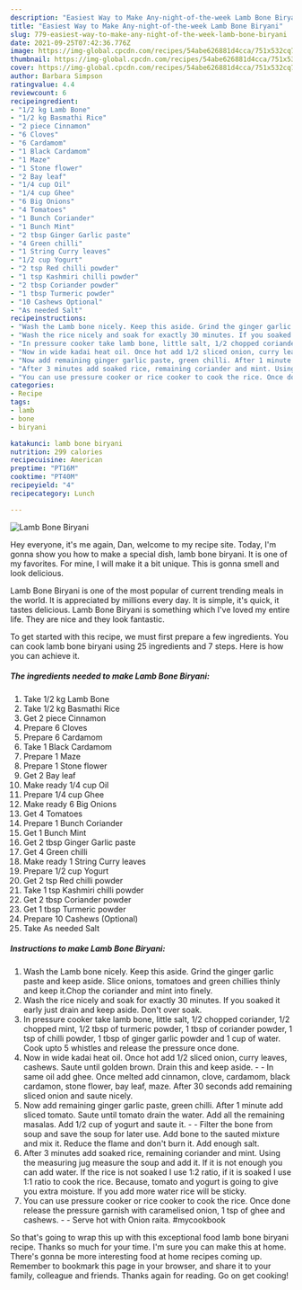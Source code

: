 ```yaml
---
description: "Easiest Way to Make Any-night-of-the-week Lamb Bone Biryani"
title: "Easiest Way to Make Any-night-of-the-week Lamb Bone Biryani"
slug: 779-easiest-way-to-make-any-night-of-the-week-lamb-bone-biryani
date: 2021-09-25T07:42:36.776Z
image: https://img-global.cpcdn.com/recipes/54abe626881d4cca/751x532cq70/lamb-bone-biryani-recipe-main-photo.jpg
thumbnail: https://img-global.cpcdn.com/recipes/54abe626881d4cca/751x532cq70/lamb-bone-biryani-recipe-main-photo.jpg
cover: https://img-global.cpcdn.com/recipes/54abe626881d4cca/751x532cq70/lamb-bone-biryani-recipe-main-photo.jpg
author: Barbara Simpson
ratingvalue: 4.4
reviewcount: 6
recipeingredient:
- "1/2 kg Lamb Bone"
- "1/2 kg Basmathi Rice"
- "2 piece Cinnamon"
- "6 Cloves"
- "6 Cardamom"
- "1 Black Cardamom"
- "1 Maze"
- "1 Stone flower"
- "2 Bay leaf"
- "1/4 cup Oil"
- "1/4 cup Ghee"
- "6 Big Onions"
- "4 Tomatoes"
- "1 Bunch Coriander"
- "1 Bunch Mint"
- "2 tbsp Ginger Garlic paste"
- "4 Green chilli"
- "1 String Curry leaves"
- "1/2 cup Yogurt"
- "2 tsp Red chilli powder"
- "1 tsp Kashmiri chilli powder"
- "2 tbsp Coriander powder"
- "1 tbsp Turmeric powder"
- "10 Cashews Optional"
- "As needed Salt"
recipeinstructions:
- "Wash the Lamb bone nicely. Keep this aside. Grind the ginger garlic paste and keep aside. Slice onions, tomatoes and green chillies thinly and keep it.Chop the coriander and mint into finely."
- "Wash the rice nicely and soak for exactly 30 minutes. If you soaked it early just drain and keep aside. Don&#39;t over soak."
- "In pressure cooker take lamb bone, little salt, 1/2 chopped coriander, 1/2 chopped mint, 1/2 tbsp of turmeric powder, 1 tbsp of coriander powder, 1 tsp of chilli powder, 1 tbsp of ginger garlic powder and 1 cup of water. Cook upto 5 whistles and release the pressure once done."
- "Now in wide kadai heat oil. Once hot add 1/2 sliced onion, curry leaves, cashews. Saute until golden brown. Drain this and keep aside.  In same oil add ghee. Once melted add cinnamon, clove, cardamom, black cardamon, stone flower, bay leaf, maze. After 30 seconds add remaining sliced onion and saute nicely."
- "Now add remaining ginger garlic paste, green chilli. After 1 minute add sliced tomato. Saute until tomato drain the water. Add all the remaining masalas. Add 1/2 cup of yogurt and saute it.  Filter the bone from soup and save the soup for later use. Add bone to the sauted mixture and mix it. Reduce the flame and don&#39;t burn it. Add enough salt."
- "After 3 minutes add soaked rice, remaining coriander and mint. Using the measuring jug measure the soup and add it. If it is not enough you can add water. If the rice is not soaked I use 1:2 ratio, if it is soaked I use 1:1 ratio to cook the rice. Because, tomato and yogurt is going to give you extra moisture. If you add more water rice will be sticky."
- "You can use pressure cooker or rice cooker to cook the rice. Once done release the pressure garnish with caramelised onion, 1 tsp of ghee and cashews.   Serve hot with Onion raita. #mycookbook"
categories:
- Recipe
tags:
- lamb
- bone
- biryani

katakunci: lamb bone biryani 
nutrition: 299 calories
recipecuisine: American
preptime: "PT16M"
cooktime: "PT40M"
recipeyield: "4"
recipecategory: Lunch

---
```



![Lamb Bone Biryani](https://img-global.cpcdn.com/recipes/54abe626881d4cca/751x532cq70/lamb-bone-biryani-recipe-main-photo.jpg)

Hey everyone, it's me again, Dan, welcome to my recipe site. Today, I'm gonna show you how to make a special dish, lamb bone biryani. It is one of my favorites. For mine, I will make it a bit unique. This is gonna smell and look delicious.

Lamb Bone Biryani is one of the most popular of current trending meals in the world. It is appreciated by millions every day. It is simple, it's quick, it tastes delicious. Lamb Bone Biryani is something which I've loved my entire life. They are nice and they look fantastic.




To get started with this recipe, we must first prepare a few ingredients. You can cook lamb bone biryani using 25 ingredients and 7 steps. Here is how you can achieve it.

<!--inarticleads1-->

##### The ingredients needed to make Lamb Bone Biryani:

1. Take 1/2 kg Lamb Bone
1. Take 1/2 kg Basmathi Rice
1. Get 2 piece Cinnamon
1. Prepare 6 Cloves
1. Prepare 6 Cardamom
1. Take 1 Black Cardamom
1. Prepare 1 Maze
1. Prepare 1 Stone flower
1. Get 2 Bay leaf
1. Make ready 1/4 cup Oil
1. Prepare 1/4 cup Ghee
1. Make ready 6 Big Onions
1. Get 4 Tomatoes
1. Prepare 1 Bunch Coriander
1. Get 1 Bunch Mint
1. Get 2 tbsp Ginger Garlic paste
1. Get 4 Green chilli
1. Make ready 1 String Curry leaves
1. Prepare 1/2 cup Yogurt
1. Get 2 tsp Red chilli powder
1. Take 1 tsp Kashmiri chilli powder
1. Get 2 tbsp Coriander powder
1. Get 1 tbsp Turmeric powder
1. Prepare 10 Cashews (Optional)
1. Take As needed Salt




<!--inarticleads2-->

##### Instructions to make Lamb Bone Biryani:

1. Wash the Lamb bone nicely. Keep this aside. Grind the ginger garlic paste and keep aside. Slice onions, tomatoes and green chillies thinly and keep it.Chop the coriander and mint into finely.
1. Wash the rice nicely and soak for exactly 30 minutes. If you soaked it early just drain and keep aside. Don&#39;t over soak.
1. In pressure cooker take lamb bone, little salt, 1/2 chopped coriander, 1/2 chopped mint, 1/2 tbsp of turmeric powder, 1 tbsp of coriander powder, 1 tsp of chilli powder, 1 tbsp of ginger garlic powder and 1 cup of water. Cook upto 5 whistles and release the pressure once done.
1. Now in wide kadai heat oil. Once hot add 1/2 sliced onion, curry leaves, cashews. Saute until golden brown. Drain this and keep aside. -  - In same oil add ghee. Once melted add cinnamon, clove, cardamom, black cardamon, stone flower, bay leaf, maze. After 30 seconds add remaining sliced onion and saute nicely.
1. Now add remaining ginger garlic paste, green chilli. After 1 minute add sliced tomato. Saute until tomato drain the water. Add all the remaining masalas. Add 1/2 cup of yogurt and saute it. -  - Filter the bone from soup and save the soup for later use. Add bone to the sauted mixture and mix it. Reduce the flame and don&#39;t burn it. Add enough salt.
1. After 3 minutes add soaked rice, remaining coriander and mint. Using the measuring jug measure the soup and add it. If it is not enough you can add water. If the rice is not soaked I use 1:2 ratio, if it is soaked I use 1:1 ratio to cook the rice. Because, tomato and yogurt is going to give you extra moisture. If you add more water rice will be sticky.
1. You can use pressure cooker or rice cooker to cook the rice. Once done release the pressure garnish with caramelised onion, 1 tsp of ghee and cashews.  -  - Serve hot with Onion raita. #mycookbook




So that's going to wrap this up with this exceptional food lamb bone biryani recipe. Thanks so much for your time. I'm sure you can make this at home. There's gonna be more interesting food at home recipes coming up. Remember to bookmark this page in your browser, and share it to your family, colleague and friends. Thanks again for reading. Go on get cooking!
